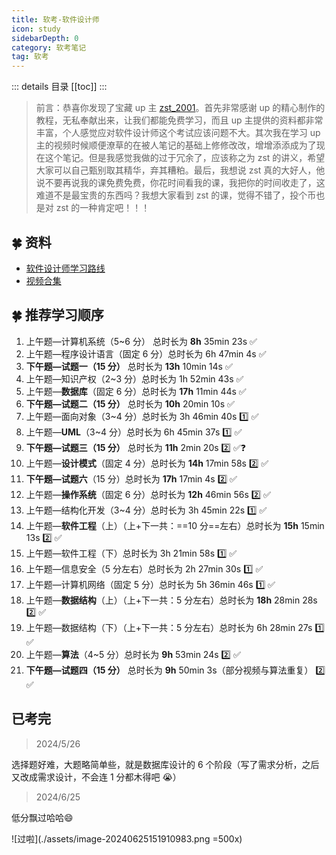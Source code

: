 ```yaml
---
title: 软考-软件设计师
icon: study
sidebarDepth: 0
category: 软考笔记
tag: 软考
---
```


::: details 目录
[[toc]]
:::

> 前言：恭喜你发现了宝藏 up 主 [zst_2001](https://space.bilibili.com/91286799)。首先非常感谢 up 的精心制作的教程，无私奉献出来，让我们都能免费学习，而且 up 主提供的资料都非常丰富，个人感觉应对软件设计师这个考试应该问题不大。其次我在学习 up 主的视频时候顺便潦草的在被人笔记的基础上修修改改，增增添添成为了现在这个笔记。但是我感觉我做的过于冗余了，应该称之为 zst 的讲义，希望大家可以自己甄别取其精华，弃其糟粕。最后，我想说 zst 真的大好人，他说不要再说我的课免费免费，你花时间看我的课，我把你的时间收走了，这难道不是最宝贵的东西吗？我想大家看到 zst 的课，觉得不错了，投个币也是对 zst 的一种肯定吧！！！

## 🍀 资料

- [软件设计师学习路线](https://www.bilibili.com/read/cv18526892/)
- [视频合集](https://space.bilibili.com/91286799/channel/series)

## 🍀 推荐学习顺序

1. 上午题—计算机系统（5~6 分） 总时长为 **8h** 35min 23s ✅
2. 上午题—程序设计语言（固定 6 分）总时长为 6h 47min 4s ✅
3. **下午题—试题一（15 分）** 总时长为 **13h** 10min 14s ✅
4. 上午题—知识产权（2~3 分）总时长为 1h 52min 43s ✅
5. 上午题—**数据库**（固定 6 分）总时长为 **17h** 11min 44s ✅
6. **下午题—试题二（15 分）** 总时长为 **10h** 20min 10s ✅
7. 上午题—面向对象（3~4 分）总时长为 3h 46min 40s 1️⃣ ✅
8. 上午题—**UML**（3~4 分）总时长为 6h 45min 37s 1️⃣ ✅
9. **下午题—试题三（15 分）** 总时长为 **11h** 2min 20s 2️⃣ ✅❓
10. 上午题—**设计模式**（固定 4 分）总时长为 **14h** 17min 58s 2️⃣ ✅
11. **下午题—试题六**（15 分）总时长为 **17h** 17min 4s 2️⃣ ✅
12. 上午题—**操作系统**（固定 6 分）总时长为 **12h** 46min 56s 2️⃣ ✅
13. 上午题—结构化开发（3~4 分）总时长为 3h 45min 22s 1️⃣ ✅
14. 上午题—**软件工程**（上）（上+下一共：==10 分==左右）总时长为 **15h** 15min 13s 2️⃣ ✅
15. 上午题—软件工程（下）总时长为 3h 21min 58s 1️⃣ ✅
16. 上午题—信息安全（5 分左右）总时长为 2h 27min 30s 1️⃣ ✅
17. 上午题—计算机网络（固定 5 分）总时长为 5h 36min 46s 1️⃣ ✅
18. 上午题—**数据结构**（上）（上+下一共：5 分左右）总时长为 **18h** 28min 28s 2️⃣ ✅
19. 上午题—数据结构（下）（上+下一共：5 分左右）总时长为 6h 28min 27s 1️⃣ ✅
20. 上午题—**算法**（4~5 分）总时长为 **9h** 53min 24s 2️⃣ ✅
21. **下午题—试题四（15 分）** 总时长为 **9h** 50min 3s（部分视频与算法重复） 2️⃣ ✅

## 已考完

> 2024/5/26

选择题好难，大题略简单些，就是数据库设计的 6 个阶段（写了需求分析，之后又改成需求设计，不会连 1 分都木得吧 😭）

> 2024/6/25

低分飘过哈哈😄

![过啦](./assets/image-20240625151910983.png =500x)
